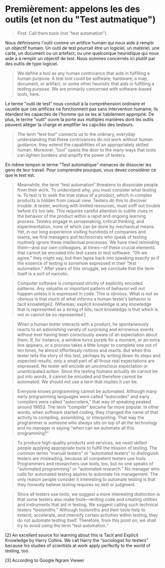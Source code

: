 # Premièrement: appelons les des outils (et non du "Test autmatique")

> First: Call them tools (not “test automation”).

Nous définissons l'outil comme un artifice humain qui nous aide à remplir un objectif humain. Un outil de test pourrait être un logiciel, un matériel, une carte, un document ou un artefact, ou une quelconque heuristique qui nous aide à à remplir un objectif de test. Nous sommes concernés ici plutôt par des outils de type logiciel.

> We define a tool as any human contrivance that aids in fulfilling a human purpose. A test tool could be software; hardware; a map, document, or artifact; or some other heuristic that aids in fulfilling a testing purpose. We are primarily concerned with software-based tools, here.

Le terme "outil de test" nous conduit à la compréhension ordinaire et usuelle que ces artifices ne fonctionnent pas sans intervention humaine; ils étendent les capacités de l'homme qui se les ai habilement approprié. De plus, le terme "outil" ouvre la porte aux multiples manières dont les outils peuvent alléger la charge et amplifier les capcités des testeurs.

> The term “test tool” connects us to the ordinary, everyday understanding that these contrivances do not work without human guidance; they extend the capabilities of an appropriately skilled human. Moreover, “tool” opens the door to the many ways that tools can lighten burdens and amplify the power of testers.

En même tempsn le terme "Test automatique" menaces de dissocier les gens de leur travail. Pour comprendre pourquoi, vous devez considérer ce que le test est.

> Meanwhile, the term “test automation” threatens to dissociate people from their work. To understand why, you must consider what testing is. To test is to seek the true status of a product, which in complex products is hidden from casual view. Testers do this to discover trouble. A tester, working with limited resources, must sniff out trouble before it’s too late. This requires careful attention to subtle clues in the behavior of the product within a rapid and ongoing learning process. Testers engage in sensemaking, critical thinking, and experimentation, none of which can be done by mechanical means. Yet, in our long experience visiting hundreds of companies and teams, we find managers and technocrats who speak of testing routinely ignore these intellectual processes. We have tried reminding them—and our own colleagues, at times—of these crucial elements that cannot be encoded into test cases or test software. “Oh we agree,” they might say, but then lapse back into speaking exactly as if the essence of testing is somehow expressed in their “test automation.” After years of this struggle, we conclude that the term itself is a sort of narcotic.

> Computer software is comprised strictly of explicitly encoded patterns. Any valuable or important pattern of behavior will not happen unless it is expressed in code. This is obvious. What is not so obvious is that much of what informs a human tester’s behavior is tacit knowledge2. (Whereas, explicit knowledge is any knowledge that is represented as a string of bits, tacit knowledge is that which is not or cannot be so represented.)

> When a human tester interacts with a product, he spontaneously reacts to an astonishing variety of surprising and erroneous events without ever having been consciously aware of an expectation about them. If, for instance, a window turns purple for a moment, or an extra line appears, or a process takes a little longer to complete one out of ten times, he almost effortlessly notices and reacts. But when this tester tells the story of this test, perhaps by writing down its steps and expected results, only a small part of all those real expectations are expressed. No tester will encode an unconscious expectation or unanticipated action. Since the testing humans actually do cannot be put into words, it cannot be encoded and therefore cannot be automated. We should not use a term that implies it can be.

> Everyone knows programming cannot be automated. Although many early programming languages were called “autocodes” and early compilers were called “autocoders,” that way of speaking peaked around 19653. The term “compiler” became far more popular. In other words, when software started coding, they changed the name of that activity to compiling, assembling, or interpreting. That way the programmer is someone who always sits on top of all the technology and no manager is saying “when can we automate all this programming?”

> To produce high-quality products and services, we need skilled people applying appropriate tools to fulfill the mission of testing. The common terms “manual testers” or “automated testers” to distinguish testers are misleading, because all competent testers use tools. Programmers and researchers use tools, too, but no one speaks of “automated programming” or “automated research.” No manager who calls for automated testing aspires to automate his management. The only reason people consider it interesting to automate testing is that they honestly believe testing requires no skill or judgment.

> Since all testers use tools, we suggest a more interesting distinction is that some testers also make tools—writing code and creating utilities and instruments that aid in testing. We suggest calling such technical testers “toolsmiths.” Although toolsmiths and their tools help to extend, accelerate, and intensify certain activities within testing, they do not automate testing itself. Therefore, from this point on, we shall try to avoid using the term “test automation.”

[2] An excellent source for learning about this is Tacit and Explicit Knowledge by Harry Collins. We call Harry the “sociologist for testers” because his studies of scientists at work apply perfectly to the world of testing, too.

[3] According to Google Ngram Viewer
